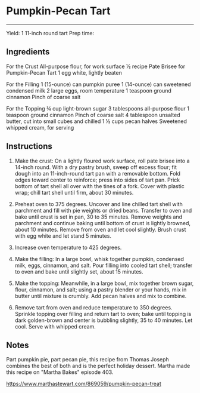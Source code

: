 # Pumpkin-Pecan Tart
---
Yield: 1 11-inch round tart
Prep time:

## Ingredients
For the Crust
All-purpose flour, for work surface
½ recipe Pate Brisee for Pumpkin-Pecan Tart
1 egg white, lightly beaten

For the Filling
1 (15-ounce) can pumpkin puree
1 (14-ounce) can sweetened condensed milk
2 large eggs, room temperature
1 teaspoon ground cinnamon
Pinch of coarse salt

For the Topping
¾ cup light-brown sugar
3 tablespoons all-purpose flour
1 teaspoon ground cinnamon
Pinch of coarse salt
4 tablespoon unsalted butter, cut into small cubes and chilled
1 ½ cups pecan halves
Sweetened whipped cream, for serving

## Instructions
1. Make the crust: On a lightly floured work surface, roll pate brisee into a 14-inch round. With a dry pastry brush, sweep off excess flour; fit dough into an 11-inch-round tart pan with a removable bottom. Fold edges toward center to reinforce; press into sides of tart pan. Prick bottom of tart shell all over with the tines of a fork. Cover with plastic wrap; chill tart shell until firm, about 30 minutes.

2. Preheat oven to 375 degrees. Uncover and line chilled tart shell with parchment and fill with pie weights or dried beans. Transfer to oven and bake until crust is set in pan, 30 to 35 minutes. Remove weights and parchment and continue baking until bottom of crust is lightly browned, about 10 minutes. Remove from oven and let cool slightly. Brush crust with egg white and let stand 5 minutes.

3. Increase oven temperature to 425 degrees.

4. Make the filling: In a large bowl, whisk together pumpkin, condensed milk, eggs, cinnamon, and salt. Pour filling into cooled tart shell; transfer to oven and bake until slightly set, about 15 minutes.

5. Make the topping: Meanwhile, in a large bowl, mix together brown sugar, flour, cinnamon, and salt; using a pastry blender or your hands, mix in butter until mixture is crumbly. Add pecan halves and mix to combine.

6. Remove tart from oven and reduce temperature to 350 degrees. Sprinkle topping over filling and return tart to oven; bake until topping is dark golden-brown and center is bubbling slightly, 35 to 40 minutes. Let cool. Serve with whipped cream.

## Notes

Part pumpkin pie, part pecan pie, this recipe from Thomas Joseph combines the best of both and is the perfect holiday dessert. Martha made this recipe on "Martha Bakes" episode 403.

https://www.marthastewart.com/869059/pumpkin-pecan-treat